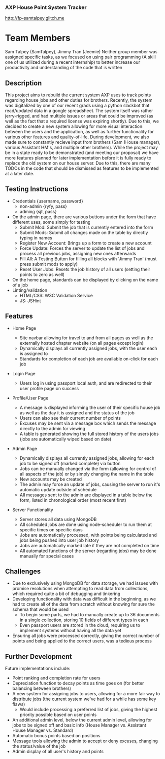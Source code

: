 ### AXP House Point System Tracker

http://fp-samtalpey.glitch.me

# Team Members
Sam Talpey (SamTalpey), Jimmy Tran (Jeemie)
Neither group member was assigned specific tasks, as we focused on using pair programming (A skill one of us utilized during a recent internship) to better increase our productivity and understanding of the code that is written

## Description

This project aims to rebuild the current system AXP uses to track points regarding house jobs and other duties for brothers. Recently, the system was digitalized by one of our recent grads using a python slackbot that read/updated data in a google spreadsheet. The system itself was rather jerry-rigged, and had multiple issues or areas that could be improved (as well as the fact that a required license was expiring shortly). Due to this, we decided to create a new system allowing for more visual interaction between the users and the application, as well as further functionality for various other features and quality-of-life. During development, we also made sure to constantly recieve input from brothers (Sam (House manager), various Assistant HM's, and multiple other brothers). While the project may be in a state ready to be demonstrated (and meeting our proposal) we have more features planned for later implementation before it is fully ready to replace the old system on our house server. Due to this, there are many TODOs in the code that should be dismissed as features to be implemented at a later date.

## Testing Instructions

- Credentials {username, password}
  - non-admin {ryfy, pass}
  - adming {sjt, pass}
- On the admin page, there are various buttons under the form that have different uses, some simply for testing
  - Submit Mod: Submit the job that is currently entered into the form
  - Submit Mods: Submit all changes made on the table by directly typing in names
  - Register New Account: Brings up a form to create a new account
  - Force Update: Forces the server to update the list of jobs and process all previous jobs, assigning new ones afterwards
  - Fill All: A Testing Button for filling all blocks with 'Jimmy Tran' (must press submit mods to apply)
  - Reset User Jobs: Resets the job history of all users (setting their points to zero as well)
- On the home page, standards can be displayed by clicking on the name of a job
- Linting/validation
  - HTML/CSS: W3C Validation Service
  - JS: JSHint

## Features

- Home Page
  - Site navbar allowing for travel to and from all pages as well as the externally hosted chapter website (on all pages except login)
  - Dynamically displays all currently assigned jobs, with the user each is assigned to
  - Standards for completion of each job are available on-click for each job

- Login Page
  - Users log in using passport local auth, and are redirected to their user profile page on success

- Profile/User Page
  - A message is displayed informing the user of their specific house job as well as the day it is assigned and the status of the job
  - Users can also see their current number of points
  - Excuses may be sent via a message box which sends the message directly to the admin for viewing
  - A table is generated showing the full stored history of the users jobs (jobs are automatically wiped based on date)

- Admin Page
  - Dynamically displays all currently assigned jobs, allowing for each job to be signed off (marked complete) via button
  - Jobs can be manually changed via the form (allowing for control of all aspects of the job) or by simply changing the name in the table
  - New accounts may be created
  - The admin may force an update of jobs, causing the server to run it's automatic update outside of schedule
  - All messages sent to the admin are displayed in a table below the form, listed in chronological order (most recent first)

- Server Functionality
  - Server stores all data using MongoDB
  - All scheduled jobs are done using node-scheduler to run them at specific times on specific days
  - Jobs are automatically processed, with points being calculated and jobs being pushed into user job history
  - Jobs are automatically marked late if they are not completed on time
  - All automated functions of the server (regarding jobs) may be done manually for special cases

## Challenges
  - Due to exclusively using MongoDB for data storage, we had issues with promise resolutions when attempting to read data from collections, which required quite a bit of debugging and tinkering
  - Developing functionality with data was difficult in the beginning, as we had to create all of the data from scratch without knowing for sure the schema that would be used
    - To begin some parts, we had to manually create up to 36 documents in a single collection, storing 10 fields of different types in each
    - Even passport users are stored in the cloud, requiring us to implement systems without having all the data yet
  - Ensuring all jobs were processed correctly, giving the correct number of points and being applied to the correct users, was a tedious process

## Further Development
Future implementations include:
  - Point ranking and completion rate for users
  - Depreciation function to decay points as time goes on (for better balancing between brothers)
  - A new system for assigning jobs to users, allowing for a more fair way to distribute jobs (the current system we've had for a while has some key flaws)
    - Would include processing a preferred list of jobs, giving the highest priority possible based on user points
  - An additional admin level, below the current admin level, allowing for jobs to be signed off and basic info (House Manager vs. Assistant House Manager vs. Standard)
  - Automatic bonus points based on positions
  - Message tools allowing the admin to accept or deny excuses, changing the status/value of the job
  - Admin display of all user's history and points
